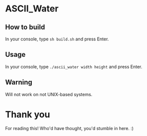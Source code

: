 # ASCII_Water

## How to build
In your console, type
```sh build.sh```
and press Enter.

## Usage
In your console, type
```./ascii_water width height```
and press Enter.

## Warning
Will not work on not UNIX-based systems.

# Thank you
For reading this! Who'd have thought, you'd stumble in here. :)

